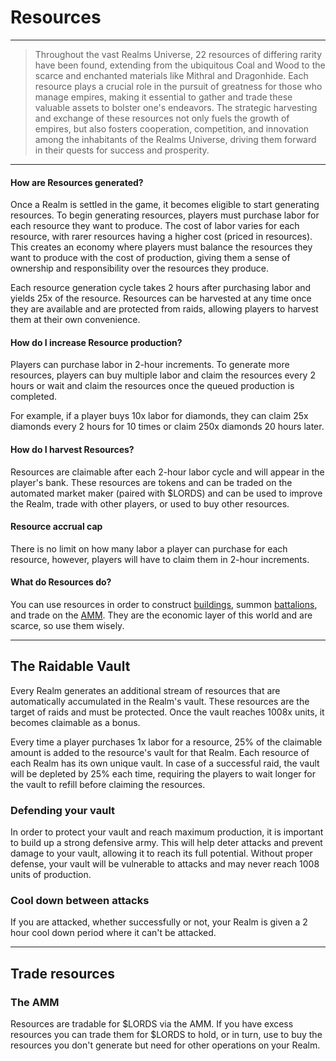 # Resources

---

> Throughout the vast Realms Universe, 22 resources of differing rarity have been found, extending from the ubiquitous Coal and Wood to the scarce and enchanted materials like Mithral and Dragonhide. Each resource plays a crucial role in the pursuit of greatness for those who manage empires, making it essential to gather and trade these valuable assets to bolster one's endeavors. The strategic harvesting and exchange of these resources not only fuels the growth of empires, but also fosters cooperation, competition, and innovation among the inhabitants of the Realms Universe, driving them forward in their quests for success and prosperity.


---

#### How are Resources generated?

Once a Realm is settled in the game, it becomes eligible to start generating resources. To begin generating resources, players must purchase labor for each resource they want to produce. The cost of labor varies for each resource, with rarer resources having a higher cost (priced in resources). This creates an economy where players must balance the resources they want to produce with the cost of production, giving them a sense of ownership and responsibility over the resources they produce.

Each resource generation cycle takes 2 hours after purchasing labor and yields 25x of the resource. Resources can be harvested at any time once they are available and are protected from raids, allowing players to harvest them at their own convenience.

#### How do I increase Resource production?

Players can purchase labor in 2-hour increments. To generate more resources, players can buy multiple labor and claim the resources every 2 hours or wait and claim the resources once the queued production is completed.

For example, if a player buys 10x labor for diamonds, they can claim 25x diamonds every 2 hours for 10 times or claim 250x diamonds 20 hours later.


#### How do I harvest Resources?

Resources are claimable after each 2-hour labor cycle and will appear in the player's bank. These resources are tokens and can be traded on the automated market maker (paired with $LORDS) and can be used to improve the Realm, trade with other players, or used to buy other resources.

#### Resource accrual cap

There is no limit on how many labor a player can purchase for each resource, however, players will have to claim them in 2-hour increments. 

#### What do Resources do?

You can use resources in order to construct [buildings](./buildings#economic), summon [battalions](./troops-squads), and trade on the [AMM](/docs/economics/resource-amm). They are the economic layer of this world and are scarce, so use them wisely.



---

## The Raidable Vault

Every Realm generates an additional stream of resources that are automatically accumulated in the Realm's vault. These resources are the target of raids and must be protected. Once the vault reaches 1008x units, it becomes claimable as a bonus. 

Every time a player purchases 1x labor for a resource, 25% of the claimable amount is added to the resource's vault for that Realm. Each resource of each Realm has its own unique vault. In case of a successful raid, the vault will be depleted by 25% each time, requiring the players to wait longer for the vault to refill before claiming the resources.

### Defending your vault

In order to protect your vault and reach maximum production, it is important to build up a strong defensive army. This will help deter attacks and prevent damage to your vault, allowing it to reach its full potential. Without proper defense, your vault will be vulnerable to attacks and may never reach 1008 units of production.

### Cool down between attacks

If you are attacked, whether successfully or not, your Realm is given a 2 hour cool down period where it can't be attacked.

---

## Trade resources

### The AMM

Resources are tradable for $LORDS via the AMM. If you have excess resources you can trade them for $LORDS to hold, or in turn, use to buy the resources you don't generate but need for other operations on your Realm.
